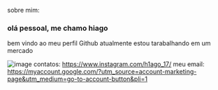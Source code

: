 sobre mim:
### olá pessoal, me chamo hiago
bem vindo ao meu perfil Github
atualmente estou tarabalhando em um mercado 

![image](https://user-images.githubusercontent.com/105867520/169322728-cbd5e3b1-bc7e-4b4f-814f-09bf672c5043.png)
contatos:
https://www.instagram.com/h1ago_17/
meu email: https://myaccount.google.com/?utm_source=account-marketing-page&utm_medium=go-to-account-button&pli=1
